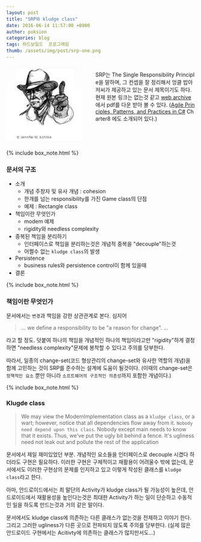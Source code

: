 ```yaml
---
layout: post
title: "SRP와 kludge class"
date: 2016-06-14 11:57:00 +0900
author: poksion
categories: blog
tags: 하드보일드  프로그래밍
thumb: /assets/img/post/srp-one.png
---
```

<div class="small-12 columns">
    <img src="/assets/img/post/srp-one.png" style="float: left; width: 201px; height: 200px; margin-right: 15px; margin-bottom: 10px;" />
    <p style="word-break: break-all;">
SRP는 The Single Responsibility Principle을 말하며, 그 컨셉을 잘 정리해서 엉클 밥아저씨가 제공하고 있는 문서 제목이기도 하다. 현재 원본 링크는 없는것 같고 <a href="https://web.archive.org/web/20150202200348/http://www.objectmentor.com/resources/articles/srp.pdf">web archive</a>에서 pdf를 다운 받아 볼 수 있다. (<a href="https://www.amazon.com/Agile-Principles-Patterns-Practices-C/dp/0131857258/ref=tmm_hrd_swatch_0?_encoding=UTF8&qid=&sr=">Agile Principles, Patterns, and Practices in C#</a> Charter8 에도 소개되어 있다.)
    </p>
</div>

{% include box_note.html %}

### 문서의 구조

 * 소개
     * 개념 주창자 및 유사 개념 : cohesion
     * 한개를 넘는 responsibility를 가진 Game class의 단점
     * 예제 : Rectangle class
 * 책임이란 무엇인가
     * modem 예제
     * rigidity와 needless complexity
 * 중복된 책임을 분리하기
     * 인터페이스로 책임을 분리하는것은 개념적 중복을 "decouple"하는것
     * 어쩔수 없는 ``kludge class``의 발생
 * Persistence
     * business rules와 persistence control이 함께 있을때
 * 결론

{% include box_note.html %}

### 책임이란 무엇인가

문서에서는 ``변경``과 책임을 강한 상관관계로 본다. 심지어

> ... we define a responsibility to be "a reason for change". ...

라고 할 정도. 덧붙여 하나의 책임을 개념적인 하나의 책임이라고만 "rigidity"하게 결정하면 "needless complexity"문제에 봉착할 수 있다고 주의를 당부한다.

따라서, 일종의 change-set(코드 형상관리의 change-set와 유사한 역할의 개념)을 함께 고민하는 것이 SRP를 준수하는 설계에 도움이 될것이다. (이때의 change-set은 ``정책적인 요소`` 뿐만 아니라 ``소프트웨어의 구조적인 의존성``까지 포함한 개념이다.)

{% include box_note.html %}

### Klugde class

> We may view the ModemImplementation class as a ``kludge class``, or a wart; however, notice that all dependencies flow away from it. ``Nobody need depend upon this class``. Nobody except main needs to know that it exists. Thus, we've put the ugly bit behind a fence. It's ugliness need not leak out and pollute the rest of the application

문서에서 제일 재미있었던 부분. 개념적인 요소들을 인터페이스로 decouple 시켰다 하더라도 구현은 필요하다. 이러한 구현은 구체적이고 재활용이 어려울수 밖에 없는데, 문서에서도 이러한 구현상의 문제를 인지하고 있고 이렇게 작성된 클래스를 ``kludge class``라고 한다.

아마, 안드로이드에서는 최 말단의 Activity가 kludge class가 될 가능성이 높은데, 안드로이드에서 재활용성을 높인다는것은 최대한 Activity가 하는 일이 단순하고 수동적인 일을 하도록 만드는것과 거의 같은 말이다.

문서에서도 kludge class에 의존하는 다른 클래스가 없는것을 전제하고 이야기 한다. 그리고 그러한 ugliness가 다른 곳으로 전파되지 않도록 주의를 당부한다. (실제 많은 안드로이드 구현에서는 Acitivty에 의존하는 클래스가 많지만서도...)

